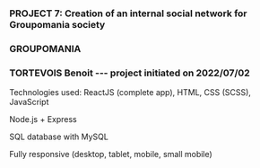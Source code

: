 ### PROJECT 7: Creation of an internal social network for Groupomania society

### GROUPOMANIA

### TORTEVOIS Benoit --- project initiated on 2022/07/02

Technologies used: ReactJS (complete app), HTML, CSS (SCSS), JavaScript

Node.js + Express

SQL database with MySQL

Fully responsive (desktop, tablet, mobile, small mobile)

